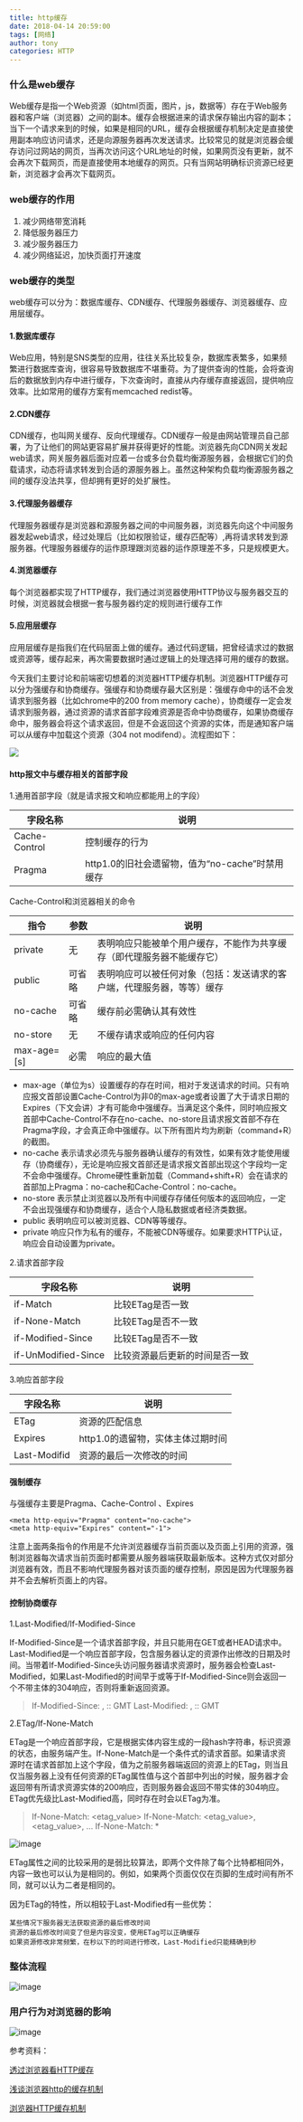 ```yaml
---
title: http缓存
date: 2018-04-14 20:59:00
tags: [网络]
author: tony
categories: HTTP
---
```


### **什么是web缓存**

Web缓存是指一个Web资源（如html页面，图片，js，数据等）存在于Web服务器和客户端（浏览器）之间的副本。缓存会根据进来的请求保存输出内容的副本；当下一个请求来到的时候，如果是相同的URL，缓存会根据缓存机制决定是直接使用副本响应访问请求，还是向源服务器再次发送请求。比较常见的就是浏览器会缓存访问过网站的网页，当再次访问这个URL地址的时候，如果网页没有更新，就不会再次下载网页，而是直接使用本地缓存的网页。只有当网站明确标识资源已经更新，浏览器才会再次下载网页。

### **web缓存的作用**

1. 减少网络带宽消耗
1. 降低服务器压力
1. 减少服务器压力
1. 减少网络延迟，加快页面打开速度

### **web缓存的类型**

web缓存可以分为：数据库缓存、CDN缓存、代理服务器缓存、浏览器缓存、应用层缓存。

#### 1.数据库缓存

   Web应用，特别是SNS类型的应用，往往关系比较复杂，数据库表繁多，如果频繁进行数据库查询，很容易导致数据库不堪重荷。为了提供查询的性能，会将查询后的数据放到内存中进行缓存，下次查询时，直接从内存缓存直接返回，提供响应效率。比如常用的缓存方案有memcached redist等。 
<!-- more -->
#### 2.CDN缓存

  CDN缓存，也叫网关缓存、反向代理缓存。CDN缓存一般是由网站管理员自己部署，为了让他们的网站更容易扩展并获得更好的性能。浏览器先向CDN网关发起web请求，网关服务器后面对应着一台或多台负载均衡源服务器，会根据它们的负载请求，动态将请求转发到合适的源服务器上。虽然这种架构负载均衡源服务器之间的缓存没法共享，但却拥有更好的处扩展性。
  
#### 3.代理服务器缓存

  代理服务器缓存是浏览器和源服务器之间的中间服务器，浏览器先向这个中间服务器发起web请求，经过处理后（比如权限验证，缓存匹配等）,再将请求转发到源服务器。代理服务器缓存的运作原理跟浏览器的运作原理差不多，只是规模更大。

#### 4.浏览器缓存

  每个浏览器都实现了HTTP缓存，我们通过浏览器使用HTTP协议与服务器交互的时候，浏览器就会根据一套与服务器约定的规则进行缓存工作

#### 5.应用层缓存

  应用层缓存是指我们在代码层面上做的缓存。通过代码逻辑，把曾经请求过的数据或资源等，缓存起来，再次需要数据时通过逻辑上的处理选择可用的缓存的数据。

今天我们主要讨论和前端密切想着的浏览器HTTP缓存机制。浏览器HTTP缓存可以分为强缓存和协商缓存。强缓存和协商缓存最大区别是：强缓存命中的话不会发请求到服务器（比如chrome中的200 from memory cache），协商缓存一定会发请求到服务器，通过资源的请求首部字段难资源是否命中协商缓存，如果协商缓存命中，服务器会将这个请求返回，但是不会返回这个资源的实体，而是通知客户端可以从缓存中加载这个资源（304 not modifend）。流程图如下：

![](/images/2018-04-14-http-cache/161233e63a84f043.png)

#### http报文中与缓存相关的首部字段

1.通用首部字段（就是请求报文和响应都能用上的字段）


字段名称| 说明
---|---
Cache-Control |控制缓存的行为
Pragma |http1.0的旧社会遗留物，值为“no-cache”时禁用缓存

Cache-Control和浏览器相关的命令


指令 | 参数 | 说明
---|---|---
private | 无 | 表明响应只能被单个用户缓存，不能作为共享缓存（即代理服务器不能缓存它）
public | 可省略 |表明响应可以被任何对象（包括：发送请求的客户端，代理服务器，等等）缓存
no-cache | 可省略 |缓存前必需确认其有效性
no-store | 无 |不缓存请求或响应的任何内容
max-age=[s] | 必需 |响应的最大值

- max-age（单位为s）设置缓存的存在时间，相对于发送请求的时间。只有响应报文首部设置Cache-Control为非0的max-age或者设置了大于请求日期的Expires（下文会讲）才有可能命中强缓存。当满足这个条件，同时响应报文首部中Cache-Control不存在no-cache、no-store且请求报文首部不存在Pragma字段，才会真正命中强缓存。以下所有图片均为刷新（command+R）的截图。
- no-cache  表示请求必须先与服务器确认缓存的有效性，如果有效才能使用缓存（协商缓存），无论是响应报文首部还是请求报文首部出现这个字段均一定不会命中强缓存。Chrome硬性重新加载（Command+shift+R）会在请求的首部加上Pragma：no-cache和Cache-Control：no-cache。
- no-store  表示禁止浏览器以及所有中间缓存存储任何版本的返回响应，一定不会出现强缓存和协商缓存，适合个人隐私数据或者经济类数据。
- public 表明响应可以被浏览器、CDN等等缓存。
- private 响应只作为私有的缓存，不能被CDN等缓存。如果要求HTTP认证，响应会自动设置为private。


2.请求首部字段

字段名称 | 说明
---|---
if-Match | 比较ETag是否一致
if-None-Match | 比较ETag是否不一致
if-Modified-Since | 比较ETag是否不一致
if-UnModified-Since | 比较资源最后更新的时间是否一致

3.响应首部字段

字段名称 | 说明
---|---
ETag | 资源的匹配信息
Expires | http1.0的遗留物，实体主体过期时间
Last-Modifid | 资源的最后一次修改的时间



#### 强制缓存

与强缓存主要是Pragma、Cache-Control 、Expires

```
<meta http-equiv="Pragma" content="no-cache">
<meta http-equiv="Expires" content="-1">
```
注意上面两条指令的作用是不允许浏览器缓存当前页面以及页面上引用的资源，强制浏览器每次请求当前页面时都需要从服务器端获取最新版本。这种方式仅对部分浏览器有效，而且不影响代理服务器对该页面的缓存控制，原因是因为代理服务器并不会去解析页面上的内容。

#### 控制协商缓存

1.Last-Modified/If-Modified-Since

If-Modified-Since是一个请求首部字段，并且只能用在GET或者HEAD请求中。Last-Modified是一个响应首部字段，包含服务器认定的资源作出修改的日期及时间。当带着If-Modified-Since头访问服务器请求资源时，服务器会检查Last-Modified，如果Last-Modified的时间早于或等于If-Modified-Since则会返回一个不带主体的304响应，否则将重新返回资源。

> If-Modified-Since: , :: GMT Last-Modified: , :: GMT


2.ETag/If-None-Match 

ETag是一个响应首部字段，它是根据实体内容生成的一段hash字符串，标识资源的状态，由服务端产生。If-None-Match是一个条件式的请求首部。如果请求资源时在请求首部加上这个字段，值为之前服务器端返回的资源上的ETag，则当且仅当服务器上没有任何资源的ETag属性值与这个首部中列出的时候，服务器才会返回带有所请求资源实体的200响应，否则服务器会返回不带实体的304响应。ETag优先级比Last-Modified高，同时存在时会以ETag为准。

> If-None-Match: <etag_value> If-None-Match: <etag_value>, <etag_value>, … If-None-Match: *

![image](/images/2018-04-14-http-cache/161233e63a97e53e.png)

> 
ETag属性之间的比较采用的是弱比较算法，即两个文件除了每个比特都相同外，内容一致也可以认为是相同的。例如，如果两个页面仅仅在页脚的生成时间有所不同，就可以认为二者是相同的。

因为ETag的特性，所以相较于Last-Modified有一些优势：


```
某些情况下服务器无法获取资源的最后修改时间
资源的最后修改时间变了但是内容没变，使用ETag可以正确缓存
如果资源修改非常频繁，在秒以下的时间进行修改，Last-Modified只能精确到秒
```

### 整体流程

![image](/images/2018-04-14-http-cache/161233e6685e5e73.png)

### 用户行为对浏览器的影响

![image](/images/2018-04-14-http-cache/181722532916918.png)

参考资料：

[透过浏览器看HTTP缓存](http://www.cnblogs.com/skylar/p/browser-http-caching.html)

[浅谈浏览器http的缓存机制](http://www.cnblogs.com/vajoy/p/5341664.html)

[浏览器HTTP缓存机制](https://juejin.im/post/5a673af06fb9a01c927ed880)
